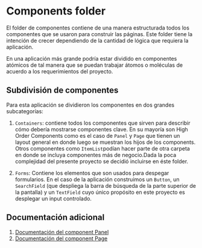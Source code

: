 # Components folder

El folder de componentes contiene de una manera estructurada todos los componentes que se usaron para construir las páginas. Este folder tiene la intención de crecer dependiendo de la cantidad de lógica que requiera la aplicación. 

En una aplicación más grande podría estar dividido en componentes atómicos de tal manera que se puedan trabajar átomos o moléculas de acuerdo a los requerimientos del proyecto.

## Subdivisión de componentes

Para esta aplicación se dividieron los componentes en dos grandes subcategorías:

1. `Containers`: contiene todos los componentes que sirven para describir cómo debería mostrarse componentes clave. En su mayoría son High Order Components como es el caso de `Panel` y `Page` que tienen un layout general en donde luego se muestran los hijos de los components. Otros componentes como `ItemList`podían hacer parte de otra carpeta en donde se incluya componentes más de negocio.Dada la poca complejidad del presente proyecto se decidió incluirse en éste folder.

1. `Forms`: Contiene los elementos que son usados para despegar formularios. En el caso de la aplicación construimos un `Button`, un `SearchField` (que despliega la barra de búsqueda de la parte superior de la pantalla) y un `TextField` cuyo único propósito en este proyecto es desplegar un input controlado.

## Documentación adicional
1. [Documentación del component Panel](./Containers/Panel)
1. [Documentación del component Page](./Containers/Page)